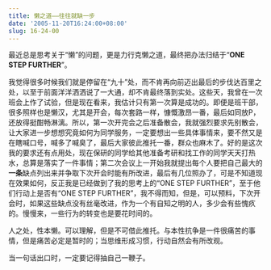 ```yaml
---
title: 懒之道——往往就缺一步
date: '2005-11-20T16:24:00+08:00'
slug: 16-24-00
---
```


最近总是思考关于“懒”的问题，更是力行克懒之道，最终把办法归结于“**ONE STEP FURTHER**”。

我觉得很多时候我们就是停留在“九十”处，而不肯再向前迈出最后的步伐达百里之处，以至于前面洋洋洒洒说了一大通，却不肯最终落到实处。这些天，我曾在一次班会上作了试验，但是现在看来，我估计只有第一次算是成功的。即便是班干部，很多照样也是懒汉，尤其是开会，每次套路一样，慷慨激昂一番，最后如同放P，还放得挺酣畅淋漓。所以，第一次开完会之后准备散会，我就强烈要求先别散会，让大家进一步想想究竟如何为同学服务，一定要想出一些具体事情来，要不然又是在瞎喊口号，喊多了喊臭了，最后大家彼此推托一番，群众也麻木了。好的是这次我的要求还有点用处，现在保研的同学给其他准备考研和找工作的同学天天打热水，总算是落实了一件事情；第二次会议上一开始我就提出每个人要把自己最大的**一条**缺点列出来并争取下次开会时能有所改进，最后有几位照办了，可是不知道现在效果如何，反正我是已经做到了我的思考上的“ONE STEP FURTHER”，至于他们行动上是否有“ONE STEP FURTHER”，我不得而知，但是，可以预料，下次开会时，如果这些缺点没有丝毫改进，作为一个有自知之明的人，多少会有些愧疚的。慢慢来，一些行为的转变也是要花时间的。

人之处，性本懒。可以理解，但是不可借此推托。与本性抗争是一件很痛苦的事情，但是痛苦必定是暂时的；当思维形成习惯，行动自然会有所改观。

当一句话出口时，一定要记得抽自己一鞭子。
